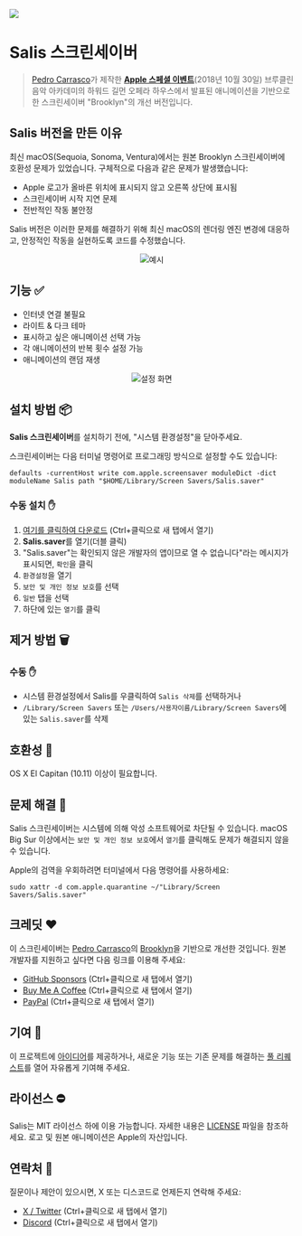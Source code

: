 ![](https://raw.githubusercontent.com/op5no29/Salis-Screensaver/refs/heads/main/Brooklyn/Resources/title.png)

# Salis 스크린세이버

> [Pedro Carrasco](https://twitter.com/pedrommcarrasco)가 제작한 **[Apple 스페셜 이벤트](https://www.youtube.com/watch?v=bfHEnw6Rm-4)**(2018년 10월 30일) 브루클린 음악 아카데미의 하워드 길먼 오페라 하우스에서 발표된 애니메이션을 기반으로 한 스크린세이버 "Brooklyn"의 개선 버전입니다.

## Salis 버전을 만든 이유

최신 macOS(Sequoia, Sonoma, Ventura)에서는 원본 Brooklyn 스크린세이버에 호환성 문제가 있었습니다. 구체적으로 다음과 같은 문제가 발생했습니다:

- Apple 로고가 올바른 위치에 표시되지 않고 오른쪽 상단에 표시됨
- 스크린세이버 시작 지연 문제
- 전반적인 작동 불안정

Salis 버전은 이러한 문제를 해결하기 위해 최신 macOS의 렌더링 엔진 변경에 대응하고, 안정적인 작동을 실현하도록 코드를 수정했습니다.

<p align="center">
    <img src="https://github.com/pedrommcarrasco/Brooklyn/blob/master/Design/showcase.gif?raw=true" alt="예시"/>
</p>

## 기능 ✅

* 인터넷 연결 불필요
* 라이트 & 다크 테마
* 표시하고 싶은 애니메이션 선택 가능
* 각 애니메이션의 반복 횟수 설정 가능
* 애니메이션의 랜덤 재생

<p align="center">
    <img src="https://github.com/pedrommcarrasco/Brooklyn/blob/master/Design/preferenceMenu.png?raw=true" alt="설정 화면"/>
</p>

## 설치 방법 📦

**Salis 스크린세이버**를 설치하기 전에, "시스템 환경설정"을 닫아주세요.

스크린세이버는 다음 터미널 명령어로 프로그래밍 방식으로 설정할 수도 있습니다:

```shell
defaults -currentHost write com.apple.screensaver moduleDict -dict moduleName Salis path "$HOME/Library/Screen Savers/Salis.saver"
```

### 수동 설치 :hand:

1. [여기를 클릭하여 다운로드](https://github.com/op5no29/Salis-Screensaver/releases/latest/download/SalisSaver.saver.zip) (Ctrl+클릭으로 새 탭에서 열기)
2. **Salis.saver**를 열기(더블 클릭)
3. "Salis.saver"는 확인되지 않은 개발자의 앱이므로 열 수 없습니다"라는 메시지가 표시되면, `확인`을 클릭
4. `환경설정`을 열기
5. `보안 및 개인 정보 보호`를 선택
6. `일반` 탭을 선택
7. 하단에 있는 `열기`를 클릭

## 제거 방법 🗑️

### 수동 :hand:

- 시스템 환경설정에서 Salis를 우클릭하여 `Salis 삭제`를 선택하거나
- `/Library/Screen Savers` 또는 `/Users/사용자이름/Library/Screen Savers`에 있는 `Salis.saver`를 삭제

## 호환성 🔧

OS X El Capitan (10.11) 이상이 필요합니다.

## 문제 해결 🤕

Salis 스크린세이버는 시스템에 의해 악성 소프트웨어로 차단될 수 있습니다. macOS Big Sur 이상에서는 `보안 및 개인 정보 보호`에서 `열기`를 클릭해도 문제가 해결되지 않을 수 있습니다.

Apple의 검역을 우회하려면 터미널에서 다음 명령어를 사용하세요:

```shell
sudo xattr -d com.apple.quarantine ~/"Library/Screen Savers/Salis.saver"
```

## 크레딧 ❤️

이 스크린세이버는 [Pedro Carrasco](https://twitter.com/pedrommcarrasco)의 [Brooklyn](https://github.com/pedrommcarrasco/Brooklyn)을 기반으로 개선한 것입니다. 원본 개발자를 지원하고 싶다면 다음 링크를 이용해 주세요:

* [GitHub Sponsors](https://github.com/users/pedrommcarrasco/sponsorship) (Ctrl+클릭으로 새 탭에서 열기)
* [Buy Me A Coffee](https://www.buymeacoffee.com/pedrommcarrasco) (Ctrl+클릭으로 새 탭에서 열기)
* [PayPal](https://www.paypal.me/pedrommcarrasco) (Ctrl+클릭으로 새 탭에서 열기)

## 기여 🙌 

이 프로젝트에 [아이디어](https://github.com/op5no29/Salis-Screensaver/issues)를 제공하거나, 새로운 기능 또는 기존 문제를 해결하는 [풀 리퀘스트](https://github.com/op5no29/Salis-Screensaver/pulls)를 열어 자유롭게 기여해 주세요.

## 라이선스 ⛔

Salis는 MIT 라이선스 하에 이용 가능합니다. 자세한 내용은 [LICENSE](https://github.com/op5no29/Salis-Screensaver/blob/main/LICENSE) 파일을 참조하세요. 로고 및 원본 애니메이션은 Apple의 자산입니다.

## 연락처 📨

질문이나 제안이 있으시면, X 또는 디스코드로 언제든지 연락해 주세요:

* [X / Twitter](https://x.com/c_y_l_i) (Ctrl+클릭으로 새 탭에서 열기)
* [Discord](https://discord.com/users/323041740963446785) (Ctrl+클릭으로 새 탭에서 열기)
